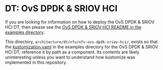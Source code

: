 # DT: OvS DPDK & SRIOV HCI

If you are looking for information on how to deploy the OvS DPDK & SRIOV HCI DT, then
please see the
[OvS DPDK & SRIOV HCI README in the examples directory](../../../examples/dt/nfv/nfv-ovs-dpdk-sriov-hci/README.md).

This directory, `architecture/dt/nfv/nfv-ovs-dpdk-sriov-hci/`, exists so that the
[kustomization.yaml](../../../examples/dt/nfv/nfv-ovs-dpdk-sriov-hci/kustomization.yaml)
in the examples directory for the OvS DPDK & SRIOV HCI DT, reference it by path as a
component. Its contents are likely uninteresting unless you want to
understand how kustomize was implemented in this repository.
